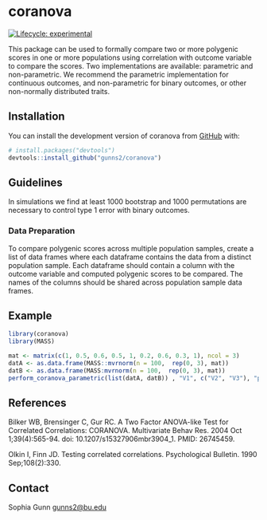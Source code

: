 # coranova

<!-- badges: start -->
[![Lifecycle: experimental](https://img.shields.io/badge/lifecycle-experimental-orange.svg)](https://lifecycle.r-lib.org/articles/stages.html#experimental)
<!-- badges: end -->

This package can be used to formally compare two or more polygenic scores in one or more populations using correlation with outcome variable to compare the scores. 
Two implementations are available: parametric and non-parametric. We recommend the parametric implementation for continuous outcomes, and non-parametric for binary outcomes, or other non-normally distributed traits. 



## Installation

You can install the development version of coranova from [GitHub](https://github.com/) with:

``` r
# install.packages("devtools")
devtools::install_github("gunns2/coranova")
```
## Guidelines

In simulations we find at least 1000 bootstrap and 1000 permutations are necessary to control type 1 error with binary outcomes.

### Data Preparation

To compare polygenic scores across multiple population samples, create a list of data frames where each dataframe contains the data from a distinct population sample. Each dataframe should contain a column with the outcome variable and computed polygenic scores to be compared. The names of the columns should be shared across population sample data frames.


## Example


``` r
library(coranova)
library(MASS)

mat <- matrix(c(1, 0.5, 0.6, 0.5, 1, 0.2, 0.6, 0.3, 1), ncol = 3)
datA <- as.data.frame(MASS::mvrnorm(n = 100,  rep(0, 3), mat))
datB <- as.data.frame(MASS:mvrnorm(n = 100,  rep(0, 3), mat))
perform_coranova_parametric(list(datA, datB)) , "V1", c("V2", "V3"), "parametric")
```

## References
Bilker WB, Brensinger C, Gur RC. A Two Factor ANOVA-like Test for Correlated Correlations: CORANOVA. Multivariate Behav Res. 2004 Oct 1;39(4):565-94. doi: 10.1207/s15327906mbr3904_1. PMID: 26745459.

Olkin I, Finn JD. Testing correlated correlations. Psychological Bulletin. 1990 Sep;108(2):330.

## Contact
Sophia Gunn [gunns2@bu.edu](gunns2@bu.edu)
